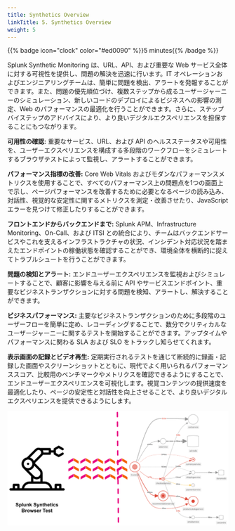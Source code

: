 ```yaml
---
title: Synthetics Overview
linkTitle: 5. Synthetics Overview
weight: 5
---
```


{{% badge icon="clock" color="#ed0090" %}}5 minutes{{% /badge %}}

Splunk Synthetic Monitoring は、URL、API、および重要な Web サービス全体に対する可視性を提供し、問題の解決を迅速に行います。IT オペレーションおよびエンジニアリングチームは、簡単に問題を検出、アラートを発報することができます。また、問題の優先順位づけ、複数ステップから成るユーザージャーニーのシミュレーション、新しいコードのデプロイによるビジネスへの影響の測定、Web のパフォーマンスの最適化を行うことができます。さらに、ステップバイステップのアドバイスにより、より良いデジタルエクスペリエンスを担保することにもつながります。

**可用性の確認:** 重要なサービス、URL、および API のヘルスステータスや可用性を、ユーザーエクスペリエンスを構成する多段階のワークフローをシミュレートするブラウザテストによって監視し、アラートすることができます。

**パフォーマンス指標の改善:** Core Web Vitals およびモダンなパフォーマンスメトリクスを使用することで、すべてのパフォーマンス上の問題点を1つの画面上で示し、ページパフォーマンスを改善するために必要となるページの読み込み、対話性、視覚的な安定性に関するメトリクスを測定・改善させたり、JavaScript エラーを見つけて修正したりすることができます。

**フロントエンドからバックエンドまで:** Splunk APM、Infrastructure Monitoring、On-Call、および ITSI との統合により、チームはバックエンドサービスやこれを支えるインフラストラクチャの状況、インシデント対応状況を踏まえたエンドポイントの稼働状態を確認することができ、環境全体を横断的に捉えてトラブルシュートを行うことができます。

**問題の検知とアラート:** エンドユーザーエクスペリエンスを監視およびシミュレートすることで、顧客に影響を与える前に API やサービスエンドポイント、重要なビジネストランザクションに対する問題を検知、アラートし、解決することができます。

**ビジネスパフォーマンス:** 主要なビジネストランザクションのために多段階のユーザーフローを簡単に定め、レコーディングすることで、数分でクリティカルなユーザージャーニーに関するテストを開始することができます。アップタイムやパフォーマンスに関わる SLA および SLO をトラックし知らせてくれます。

**表示画面の記録とビデオ再生:** 定期実行されるテストを通じて断続的に録画・記録した画面やスクリーンショットとともに、現代でよく用いられるパフォーマンススコア、比較用のベンチマークやメトリクスを確認できるようにすることで、エンドユーザーエクスペリエンスを可視化します。視覚コンテンツの提供速度を最適化したり、ページの安定性と対話性を向上させることで、より良いデジタルエクスペリエンスを提供できるようにします。

![Synthetics overview](images/synthetic-tests.png)
